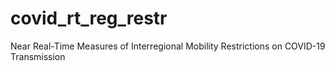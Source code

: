 # covid_rt_reg_restr
Near Real-Time Measures of Interregional Mobility Restrictions on COVID-19 Transmission
